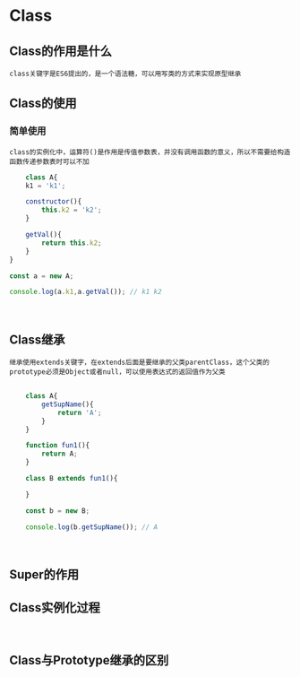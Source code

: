 # Class

## Class的作用是什么

    class关键字是ES6提出的，是一个语法糖，可以用写类的方式来实现原型继承
    

## Class的使用

### 简单使用

    class的实例化中，运算符()是作用是传值参数表，并没有调用函数的意义，所以不需要给构造函数传递参数表时可以不加

```javascript
    class A{
    k1 = 'k1';

    constructor(){
        this.k2 = 'k2';
    }

    getVal(){
        return this.k2;
    }
}

const a = new A;

console.log(a.k1,a.getVal()); // k1 k2

```

    

<br/>

## Class继承

    继承使用extends关键字，在extends后面是要继承的父类parentClass，这个父类的prototype必须是Object或者null，可以使用表达式的返回值作为父类
    
```javascript
    
    class A{
        getSupName(){
            return 'A';
        }
    }

    function fun1(){
        return A;
    }

    class B extends fun1(){

    }

    const b = new B;

    console.log(b.getSupName()); // A
```


<br/>

## Super的作用

    



## Class实例化过程

<br/>


## Class与Prototype继承的区别